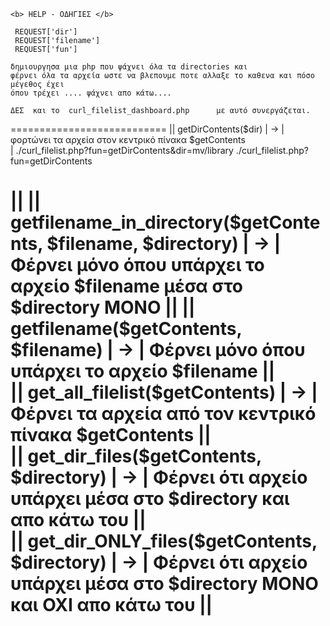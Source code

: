     <b> HELP - ΟΔΗΓΙΕΣ </b>
    
     REQUEST['dir']
     REQUEST['filename']
     REQUEST['fun']
                 
    δημιουργησα μια php που ψάχνει όλα τα directories και
    φέρνει όλα τα αρχεία ωστε να βλεπουμε ποτε αλλαξε το καθενα και πόσο μέγεθος έχει
    όπου τρέχει .... ψάχνει απο κάτω.... 
    
    ΔΕΣ  και το  curl_filelist_dashboard.php      με αυτό συνεργάζεται.
    
  ===========================
  || getDirContents(\$dir)                                             | -> | φορτώνει τα αρχεία στον κεντρικό πίνακα    \$getContents  
  |  ./curl_filelist.php?fun=getDirContents&dir=mv/library 
     ./curl_filelist.php?fun=getDirContents               
 
  ||
  || getfilename_in_directory(\$getContents, \$filename, \$directory)  | -> 
     | Φέρνει μόνο όπου υπάρχει το αρχείο \$filename μέσα στο  \$directory    ΜΟΝΟ ||
  || getfilename(\$getContents, \$filename)          |  ->  |  Φέρνει μόνο όπου υπάρχει το αρχείο \$filename                              ||  
  || get_all_filelist(\$getContents)                 |  ->  |  Φέρνει τα αρχεία από τον κεντρικό πίνακα    \$getContents                  ||  
  || get_dir_files(\$getContents, \$directory)       |  ->  |  Φέρνει ότι αρχείο υπάρχει μέσα στο \$directory και απο κάτω του            ||  
  || get_dir_ONLY_files(\$getContents, \$directory)  |  ->  |  Φέρνει ότι αρχείο υπάρχει μέσα στο \$directory ΜΟΝΟ και ΟΧΙ  απο κάτω του  ||  
=============================
